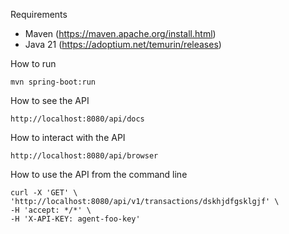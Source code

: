 Requirements
- Maven (https://maven.apache.org/install.html)
- Java 21 (https://adoptium.net/temurin/releases)

How to run
```shell
mvn spring-boot:run
```

How to see the API
```shell
http://localhost:8080/api/docs
```

How to interact with the API
```shell
http://localhost:8080/api/browser
```

How to use the API from the command line
```shell
curl -X 'GET' \
'http://localhost:8080/api/v1/transactions/dskhjdfgsklgjf' \
-H 'accept: */*' \
-H 'X-API-KEY: agent-foo-key'
```